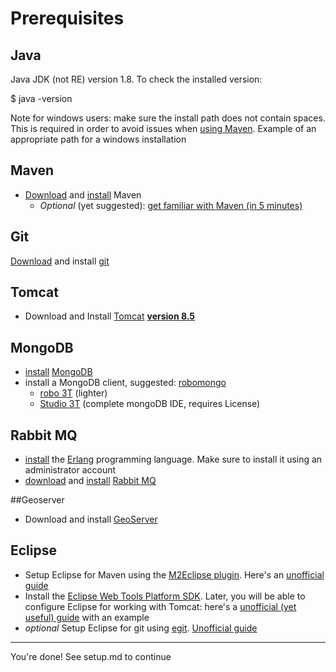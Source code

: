 ﻿
# Prerequisites

## Java

Java JDK (not RE) version 1.8. To check the installed version:

$ java -version

Note for windows users: make sure the install path does not contain spaces. This is required in order to avoid issues when [using Maven](https://maven.apache.org/guides/getting-started/windows-prerequisites.html). Example of an appropriate path for a windows installation

## Maven

- [Download](https://maven.apache.org/download.html) and [install](http://maven.apache.org/install.html) Maven
  - *Optional* (yet suggested): [get familiar with Maven (in 5 minutes)](https://maven.apache.org/guides/getting-started/maven-in-five-minutes.html)

## Git

[Download](https://git-scm.com/downloads) and install [git](https://git-scm.com/)

## Tomcat

- Download and Install [Tomcat](http://tomcat.apache.org/) **[version 8.5](https://tomcat.apache.org/download-80.cgi)**

## MongoDB

- [install](https://docs.mongodb.com/manual/administration/install-community/) [MongoDB](https://www.mongodb.com/)
- install a MongoDB client, suggested: [robomongo](https://robomongo.org/)
   - [robo 3T](https://robomongo.org/download) (lighter)
   - [Studio 3T](https://studio3t.com/knowledge-base/articles/installation/) (complete mongoDB IDE, requires License)

## Rabbit MQ

- [install](https://www.erlang.org/downloads) the [Erlang](https://www.erlang.org/) programming language. Make sure to install it using an administrator account
- [download](https://www.rabbitmq.com/download.html) and [install](https://www.rabbitmq.com/download.html#installation-guides) [Rabbit MQ](https://www.rabbitmq.com/)

##Geoserver

- Download and install [GeoServer](http://geoserver.org/)

## Eclipse

- Setup Eclipse for Maven using the [M2Eclipse plugin](http://www.eclipse.org/m2e/). Here's an [unofficial guide](http://www.vogella.com/tutorials/EclipseMaven/article.html)
- Install the [Eclipse Web Tools Platform SDK](https://www.eclipse.org/webtools/). Later, you will be able to configure Eclipse for working with Tomcat: here's a [unofficial (yet useful) guide](https://www.mulesoft.com/tcat/tomcat-eclipse) with an example
- *optional* Setup Eclipse for git using [egit](https://www.eclipse.org/egit/). [Unofficial guide](http://www.vogella.com/tutorials/EclipseGit/article.html)

----

You're done! See setup.md to continue